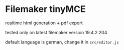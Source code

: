 # Filemaker tinyMCE

realtime html generation + pdf export

tested only on latest filemaker version 19.4.2.204

default language is german, change it in ``src/editor.js``
